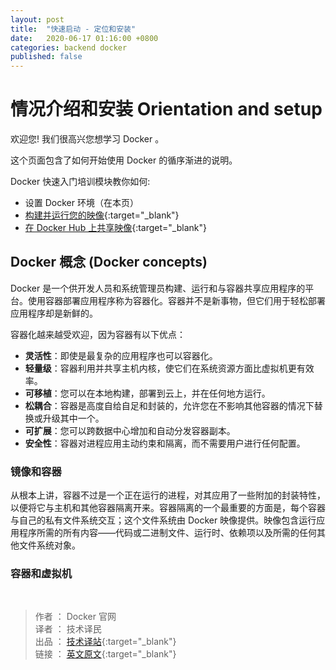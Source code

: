 ```yaml
---
layout: post
title:  "快速启动 - 定位和安装"
date:   2020-06-17 01:16:00 +0800
categories: backend docker
published: false
---
```


# 情况介绍和安装 Orientation and setup

欢迎您! 我们很高兴您想学习 Docker 。

这个页面包含了如何开始使用 Docker 的循序渐进的说明。

Docker 快速入门培训模块教你如何:

- 设置 Docker 环境（在本页）
- [构建并运行您的映像](https://docs.docker.com/get-started/part2/){:target="_blank"}
- [在 Docker Hub 上共享映像](https://docs.docker.com/get-started/part3/){:target="_blank"}

## Docker 概念 (Docker concepts)

Docker 是一个供开发人员和系统管理员构建、运行和与容器共享应用程序的平台。使用容器部署应用程序称为容器化。容器并不是新事物，但它们用于轻松部署应用程序却是新鲜的。

容器化越来越受欢迎，因为容器有以下优点：

- **灵活性**：即使是最复杂的应用程序也可以容器化。
- **轻量级**：容器利用并共享主机内核，使它们在系统资源方面比虚拟机更有效率。
- **可移植**：您可以在本地构建，部署到云上，并在任何地方运行。
- **松耦合**：容器是高度自给自足和封装的，允许您在不影响其他容器的情况下替换或升级其中一个。 
- **可扩展**：您可以跨数据中心增加和自动分发容器副本。
- **安全性**：容器对进程应用主动约束和隔离，而不需要用户进行任何配置。

### 镜像和容器

从根本上讲，容器不过是一个正在运行的进程，对其应用了一些附加的封装特性，以便将它与主机和其他容器隔离开来。容器隔离的一个最重要的方面是，每个容器与自己的私有文件系统交互；这个文件系统由 Docker 映像提供。映像包含运行应用程序所需的所有内容——代码或二进制文件、运行时、依赖项以及所需的任何其他文件系统对象。

### 容器和虚拟机



<br/>

> 作者 ： Docker 官网 <br/>
> 译者 ： 技术译民 <br/>
> 出品 ： [技术译站](https://ittranslator.cn/){:target="_blank"} <br/>
> 链接 ： [英文原文](https://docs.docker.com/get-started/){:target="_blank"}